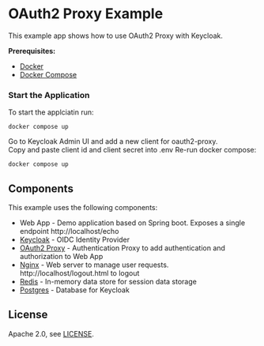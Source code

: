 # OAuth2 Proxy Example
 
This example app shows how to use OAuth2 Proxy with Keycloak.

**Prerequisites:** 
* [Docker](https://docs.docker.com/get-docker/)
* [Docker Compose](https://docs.docker.com/compose/install/)

### Start the Application

To start the applciatin run:
```shell
docker compose up
```  
Go to Keycloak Admin UI and add a new client for oauth2-proxy.  
Copy and paste client id and client secret into .env
Re-run docker compose:
```shell
docker compose up
```

## Components

This example uses the following components:

* Web App - Demo application based on Spring boot. Exposes a single endpoint http://localhost/echo
* [Keycloak](https://www.keycloak.org/) - OIDC Identity Provider
* [OAuth2 Proxy](https://oauth2-proxy.github.io/oauth2-proxy/docs/) - Authentication Proxy to add authentication and authorization to Web App
* [Nginx](https://www.nginx.com/) - Web server to manage user requests. http://localhost/logout.html to logout
* [Redis](https://redis.io/) - In-memory data store for session data storage
* [Postgres](https://www.postgresql.org/) - Database for Keycloak

## License

Apache 2.0, see [LICENSE](LICENSE).
